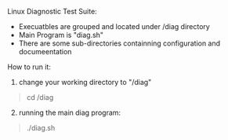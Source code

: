 
Linux Diagnostic Test Suite: 

- Execuatbles are grouped and located under /diag directory 
- Main Program is "diag.sh"  
- There are some sub-directories containning configuration and documeentation 

How to run it:
1. change your working directory to "/diag" 
> cd /diag

2. running the main diag program: 
> ./diag.sh 

